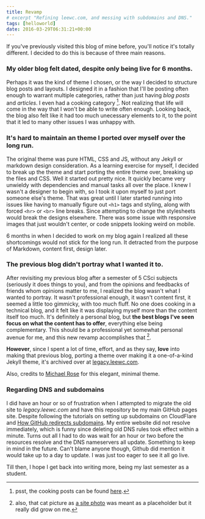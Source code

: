 ```yaml
---
title: Revamp
# excerpt "Refining leewc.com, and messing with subdomains and DNS."
tags: [helloworld]
date: 2016-03-29T06:31:21+00:00
---
```


If you've previously visited this blog of mine before, you'll notice it's totally different.
I decided to do this is because of three main reasons.

### My older blog felt dated, despite only being live for 6 months.

Perhaps it was the kind of theme I chosen, or the way I decided to structure blog posts and layouts. I designed it in a fashion that I'll be posting often
enough to warrant multiple categories, rather than just having *blog posts* and *articles*. I even had a cooking category [^cooking]. Not realizing that life will
come in the way that I won't be able to write often enough. Looking back, the blog also felt like it had too much unecessary elements to it, to the point that it led to 
many other issues I was unhappy with.

### It's hard to maintain an theme I ported over myself over the long run.

The original theme was pure HTML, CSS and JS, without any Jekyll or markdown design consideration. As a learning exercise for myself, I decided to break up the theme and 
start porting the entire theme over, breaking up the files and CSS. Well it started out pretty nice. It quickly became very unwieldy with dependencies and manual
tasks all over the place. I knew I wasn't a designer to begin with, so I took it upon myself to just port someone else's theme. That was great until I later
started running into issues like having to manually figure out `<h1>` tags and styling, along with forced `<hr>` or `<br>` line breaks. Since attempting to change
the stylesheets would break the designs elsewhere. There was some issue with responsive images that just wouldn't center, or code snippets looking weird on mobile.

6 months in when I decided to work on my blog again I realized all these shortcomings would not stick for the long run. It detracted from the purpose of Markdown, 
content first, design later. 

### The previous blog didn't portray what I wanted it to.

After revisiting my previous blog after a semester of 5 CSci subjects (seriously it does things to you), and from the opinions and feedbacks of friends whom opinions 
matter to me, I realized the blog wasn't what I wanted to portray. It wasn't professional enough, it wasn't content first, it seemed a little too gimmicky, with 
too much fluff. No one does cooking in a technical blog, and it felt like it was displaying myself more than the content itself too much. It's definitely a personal
blog, but **the best blogs I've seen focus on what the content has to offer**, everything else being complementary. This should be a professional yet somewhat 
personal avenue for me, and this new revamp accomplishes that [^cat].

**However**, since I spent a lot of time, effort, and as they say, **love** into making that previous blog, 
porting a theme over making it a one-of-a-kind Jekyll theme, it's archived over at [legacy.leewc.com](https://legacy.leewc.com). 

Also, credits to [Michael Rose](https://mademistakes.com/) for this elegant, minimal theme. 

### Regarding DNS and subdomains

I did have an hour or so of frustration when I attempted to migrate the old site to *legacy.leewc.com* and have this repository be my main GitHub pages site. 
Despite following the tutorials on setting up subdomains on CloudFlare and [How GitHub redirects subdomains](https://help.github.com/articles/custom-domain-redirects-for-github-pages-sites/).
My entire website did not resolve immediately, which is funny since deleting old DNS rules took effect within a minute. Turns out all I had to do was wait for an hour or two 
before the resources resolve and the DNS nameservers all update. Something to keep in mind in the future. Can't blame anyone though, Github did mention it would 
take up to a day to update. I was just too eager to see it all go live.

Till then, I hope I get back into writing more, being my last semester as a student.

[^cooking]: psst, the cooking posts can be found [here](https://legacy.leewc.com/cooking).
[^cat]: also, that cat picture as [a site photo](/images/meow.jpg) was meant as a placeholder but it really did grow on me.